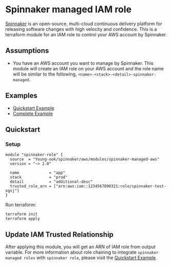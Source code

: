 # Spinnaker managed IAM role
[Spinnaker](https://spinnaker.io/) is an open-source, multi-cloud continuous delivery platform for releasing software changes with high velocity and confidence. This is a terraform module for an IAM role to control your AWS account by Spinnaker.

## Assumptions
* You have an AWS account you want to manage by Spinnaker. This module will create an IAM role on your AWS account and the role name will be similar to the following, `<name>-<stack>-<detail>-spinnaker-managed`.

## Examples
- [Quickstart Example](https://github.com/Young-ook/terraform-aws-spinnaker/tree/master/modules/spinnaker-managed-aws/README.md#Quickstart)
- [Complete Example](https://github.com/Young-ook/terraform-aws-spinnaker/tree/master/examples/complete)

## Quickstart
### Setup
```hcl
module "spinnaker-role" {
  source  = "Young-ook/spinnaker/aws/modules/spinnaker-managed-aws"
  version = "~> 2.0"

  name             = "app"
  stack            = "prod"
  detail           = "additional-desc"
  trusted_role_arn = ["arn:aws:iam::1234567890321:role/spinnaker-test-xgsj"]
}
```
Run terraform:
```
terraform init
terraform apply
```

## Update IAM Trusted Relationship
After applying this module, you will get an ARN of IAM role from output variable. For more information about role chaining to integrate `spinnaker managed roles` with `spinnaker role`, please visit the [Quickstart Example](https://github.com/Young-ook/terraform-aws-spinnaker/tree/master/README.md#Quickstart).
